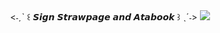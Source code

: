 <div align="center">
<˗ˏˋ ꒰ 𝙎𝙞𝙜𝙣 𝙎𝙩𝙧𝙖𝙬𝙥𝙖𝙜𝙚 𝙖𝙣𝙙 𝘼𝙩𝙖𝙗𝙤𝙤𝙠 ꒱ ˎˊ˗>
<img src="https://64.media.tumblr.com/cd0f8e2530bc636f313add79adca99df/1bd2a6175d41f69e-3b/s2048x3072/db48296e1854d2d9734008dc02c58ef08ff870b6.gifv">
